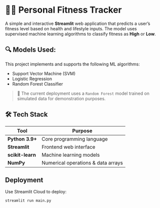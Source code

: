 # 🏋️‍♀️ Personal Fitness Tracker
A simple and interactive **Streamlit** web application that predicts a user’s fitness level based on health and lifestyle inputs. The model uses supervised machine learning algorithms to classify fitness as **High** or **Low**.

## 🔍 Models Used:
This project implements and supports the following ML algorithms:
- Support Vector Machine (SVM)
- Logistic Regression
- Random Forest Classifier
 > 📌 The current deployment uses a `Random Forest` model trained on simulated data for demonstration purposes.

## 🛠️ Tech Stack

| Tool            | Purpose                             |
|----------------|-------------------------------------|
| **Python 3.9+** | Core programming language           |
| **Streamlit**   | Frontend web interface              |
| **scikit-learn**| Machine learning models             |
| **NumPy**       | Numerical operations & data arrays  |
 

## Deployment

Use Streamlit Cloud to deploy:
```
streamlit run main.py
```
